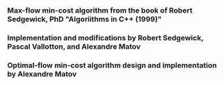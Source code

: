 ### Max-flow min-cost algorithm from the book of Robert Sedgewick, PhD "Algoriithms in C++ (1999)"
### Implementation and modifications by Robert Sedgewick, Pascal Vallotton, and Alexandre Matov
### Optimal-flow min-cost algorithm design and implementation by Alexandre Matov
